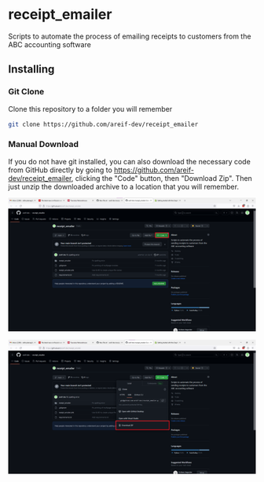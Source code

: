 # receipt_emailer
Scripts to automate the process of emailing receipts to customers from the ABC accounting software

## Installing 

### Git Clone

Clone this repository to a folder you will remember

```bash
git clone https://github.com/areif-dev/receipt_emailer
```

### Manual Download

If you do not have git installed, you can also download the necessary code from GitHub directly by going to https://github.com/areif-dev/receipt_emailer, clicking the "Code" button, then "Download Zip". Then just unzip the downloaded archive to a location that you will remember. 

![click_the_code_button](/screenshots/github_01.png)

![click_the_download_button](/screenshots/github_02.png)
